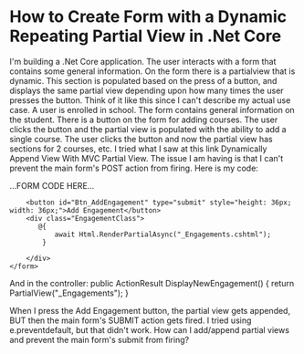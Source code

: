 
# How to Create Form with a Dynamic Repeating Partial View in .Net Core

I'm building a .Net Core application. The user interacts with a form that contains some general information. On the form there is a partialview that is dynamic. This section is populated based on the press of a button, and displays the same partial view depending upon how many times the user presses the button. Think of it like this since I can't describe my actual use case. A user is enrolled in school. The form contains general information on the student. There is a button on the form for adding courses. The user clicks the button and the partial view is populated with the ability to add a single course. The user clicks the button and now the partial view has sections for 2 courses, etc. I tried what I saw at this link Dynamically Append View With MVC Partial View. The issue I am having is that I can't prevent the main form's POST action from firing.
Here is my code:
<div class="row">
    <form asp-action="Edit" class="page-content">
        ...FORM CODE HERE...
        
        <button id="Btn_AddEngagement" type="submit" style="height: 36px; width: 36px;">Add Engagement</button>
        <div class="EngagementClass">
           @{
               await Html.RenderPartialAsync("_Engagements.cshtml");
            }

        </div>
    </form>
</div>  

<script>
    $(function() {
        $(document).on('click', '#Btn_AddEngagement', function(e) {
            e.preventDefault;
            $.ajax({
                url: '/Issue/DisplayNewEngagement',
                success: function(partialView) {
                    $('.EngagementClass').append(partialView);

                }
            });
        })
    });
</script>

And in the controller:
public ActionResult DisplayNewEngagement()
{
    return PartialView("_Engagements");
}

When I press the Add Engagement button, the partial view gets appended, BUT then the main form's SUBMIT action gets fired. I tried using e.preventdefault, but that didn't work. How can I add/append partial views and prevent the main form's submit from firing?

        